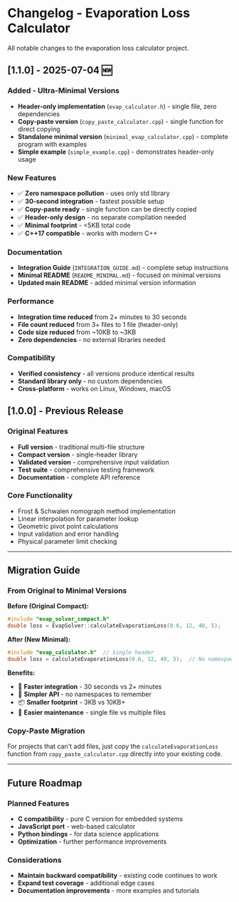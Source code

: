 # Changelog - Evaporation Loss Calculator

All notable changes to the evaporation loss calculator project.

## [1.1.0] - 2025-07-04 🆕

### Added - Ultra-Minimal Versions
- **Header-only implementation** (`evap_calculator.h`) - single file, zero dependencies
- **Copy-paste version** (`copy_paste_calculator.cpp`) - single function for direct copying
- **Standalone minimal version** (`minimal_evap_calculator.cpp`) - complete program with examples
- **Simple example** (`simple_example.cpp`) - demonstrates header-only usage

### New Features
- ✅ **Zero namespace pollution** - uses only std library
- ✅ **30-second integration** - fastest possible setup
- ✅ **Copy-paste ready** - single function can be directly copied
- ✅ **Header-only design** - no separate compilation needed
- ✅ **Minimal footprint** - <5KB total code
- ✅ **C++17 compatible** - works with modern C++

### Documentation
- **Integration Guide** (`INTEGRATION_GUIDE.md`) - complete setup instructions
- **Minimal README** (`README_MINIMAL.md`) - focused on minimal versions
- **Updated main README** - added minimal version information

### Performance
- **Integration time reduced** from 2+ minutes to 30 seconds
- **File count reduced** from 3+ files to 1 file (header-only)
- **Code size reduced** from ~10KB to ~3KB
- **Zero dependencies** - no external libraries needed

### Compatibility
- **Verified consistency** - all versions produce identical results
- **Standard library only** - no custom dependencies
- **Cross-platform** - works on Linux, Windows, macOS

## [1.0.0] - Previous Release

### Original Features
- **Full version** - traditional multi-file structure
- **Compact version** - single-header library  
- **Validated version** - comprehensive input validation
- **Test suite** - comprehensive testing framework
- **Documentation** - complete API reference

### Core Functionality
- Frost & Schwalen nomograph method implementation
- Linear interpolation for parameter lookup
- Geometric pivot point calculations
- Input validation and error handling
- Physical parameter limit checking

---

## Migration Guide

### From Original to Minimal Versions

**Before (Original Compact):**
```cpp
#include "evap_solver_compact.h"
double loss = EvapSolver::calculateEvaporationLoss(0.6, 12, 40, 5);
```

**After (New Minimal):**
```cpp
#include "evap_calculator.h"  // Single header
double loss = calculateEvaporationLoss(0.6, 12, 40, 5);  // No namespace
```

**Benefits:**
- 🚀 **Faster integration** - 30 seconds vs 2+ minutes
- 🎯 **Simpler API** - no namespaces to remember
- 📦 **Smaller footprint** - 3KB vs 10KB+
- 🔧 **Easier maintenance** - single file vs multiple files

### Copy-Paste Migration

For projects that can't add files, just copy the `calculateEvaporationLoss` function from `copy_paste_calculator.cpp` directly into your existing code.

---

## Future Roadmap

### Planned Features
- **C compatibility** - pure C version for embedded systems
- **JavaScript port** - web-based calculator
- **Python bindings** - for data science applications
- **Optimization** - further performance improvements

### Considerations
- **Maintain backward compatibility** - existing code continues to work
- **Expand test coverage** - additional edge cases
- **Documentation improvements** - more examples and tutorials
